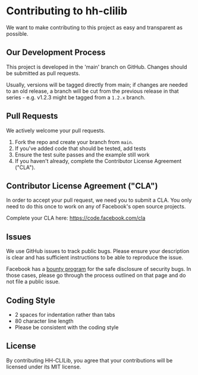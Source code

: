 # Contributing to hh-clilib
We want to make contributing to this project as easy and transparent as
possible.

## Our Development Process

This project is developed in the 'main' branch on GitHub. Changes should be
submitted as pull requests.

Usually, versions will be tagged directly from main; if changes are needed to
an old release, a branch will be cut from the previous release in that series - e.g.
v1.2.3 might be tagged from a `1.2.x` branch.

## Pull Requests
We actively welcome your pull requests.
1. Fork the repo and create your branch from `main`.
2. If you've added code that should be tested, add tests
3. Ensure the test suite passes and the example still work
4. If you haven't already, complete the Contributor License Agreement ("CLA").

## Contributor License Agreement ("CLA")
In order to accept your pull request, we need you to submit a CLA. You only need
to do this once to work on any of Facebook's open source projects.

Complete your CLA here: <https://code.facebook.com/cla>

## Issues
We use GitHub issues to track public bugs. Please ensure your description is
clear and has sufficient instructions to be able to reproduce the issue.

Facebook has a [bounty program](https://www.facebook.com/whitehat/) for the safe
disclosure of security bugs. In those cases, please go through the process
outlined on that page and do not file a public issue.

## Coding Style
* 2 spaces for indentation rather than tabs
* 80 character line length
* Please be consistent with the coding style

## License
By contributing HH-CLILib, you agree that your contributions will be licensed
under its MIT license.

